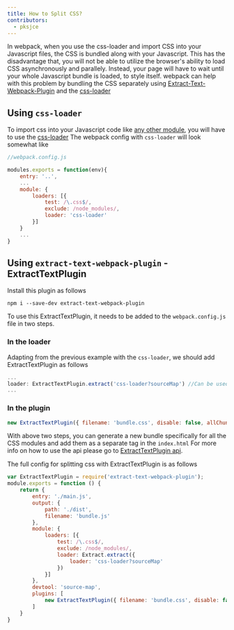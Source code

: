```yaml
---
title: How to Split CSS?
contributors:
  - pksjce
---
```


In webpack, when you use the css-loader and import CSS into your Javascript files, the CSS is bundled along with your Javascript.
This has the disadvantage that, you will not be able to utilize the browser's ability to load CSS asynchronously and parallely. Instead, your page will have to wait until your whole Javascript bundle is loaded, to style itself.
webpack can help with this problem by bundling the CSS separately using [Extract-Text-Webpack-Plugin](https://github.com/webpack/extract-text-webpack-plugin) and the [css-loader](https://github.com/webpack/css-loader)

## Using `css-loader`

To import css into your Javascript code like [any other module](concept/modules), you will have to use the [css-loader](https://github.com/webpack/css-loader)
The webpack config with `css-loader` will look somewhat like

```javascript
//webpack.config.js

modules.exports = function(env){
    entry: '..',
    ...
    module: {
        loaders: [{
            test: /\.css$/,
            exclude: /node_modules/,
            loader: 'css-loader'
        }]
    }
    ...
}
```

## Using `extract-text-webpack-plugin` - ExtractTextPlugin

Install this plugin as follows
```
npm i --save-dev extract-text-webpack-plugin
```

To use this ExtractTextPlugin, it needs to be added to the `webpack.config.js` file in two steps.
### In the loader

Adapting from the previous example with the `css-loader`, we should add ExtractTextPlugin as follows

```javascript
...
loader: ExtractTextPlugin.extract('css-loader?sourceMap') //Can be used without sourcemaps too.
...
```

### In the plugin

```javascript
new ExtractTextPlugin({ filename: 'bundle.css', disable: false, allChunks: true })
```

With above two steps, you can generate a new bundle specifically for all the CSS modules and add them as a separate tag in the `index.html`
For more info on how to use the api please go to [ExtractTextPlugin api](https://github.com/webpack/extract-text-webpack-plugin#api).

The full config for splitting css with ExtractTextPlugin is as follows

```javascript
var ExtractTextPlugin = require('extract-text-webpack-plugin');
module.exports = function () {
    return {
        entry: './main.js',
        output: {
            path: './dist',
            filename: 'bundle.js'
        },
        module: {
            loaders: [{
                test: /\.css$/,
                exclude: /node_modules/,
                loader: Extract.extract({
                    loader: 'css-loader?sourceMap'
                })
            }]
        },
        devtool: 'source-map',
        plugins: [
            new ExtractTextPlugin({ filename: 'bundle.css', disable: false, allChunks: true })
        ]
    }
}
```